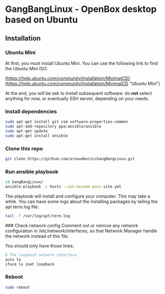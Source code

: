 # GangBangLinux - OpenBox desktop based on Ubuntu

## Installation

### Ubuntu Mini

At first, you must install Ubuntu Mini. You can use the following link to find the Ubuntu Mini ISO:

[https://help.ubuntu.com/community/Installation/MinimalCD](https://help.ubuntu.com/community/Installation/MinimalCD "Ubuntu Mini")

At the end, you will be ask to install subsequent software: do **not** select anything for now, or eventually SSH server, depending on your needs.

### Install dependencies

```bash
sudo apt-get install git vim software-properties-common
sudo apt-add-repository ppa:ansible/ansible
sudo apt-get update
sudo apt-get install ansible
```

### Clone this repo

```bash
git clone https://github.com/arnaudmorin/GangBangLinux.git
```

### Run ansible playbook

```bash
cd GangBangLinux/
ansible-playbook -i hosts --ask-become-pass site.yml
```

The playbook will install and configure your computer. This may take a while. You can have some logs about the installing packages by tailing the apt term.log file:

```bash
tail -f /var/log/apt/term.log
```

### Check network config
Comment out or remove any network configuration in /etc/network/interfaces, so that Network Manager handle the network instead of this file.

You should only have those lines:

```bash
# The loopback network interface
auto lo
iface lo inet loopback
```

### Reboot

```bash
sudo reboot
```
